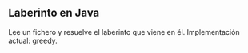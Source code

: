 ## Laberinto en Java

Lee un fichero y resuelve el laberinto que viene en él. Implementación actual: greedy. 
